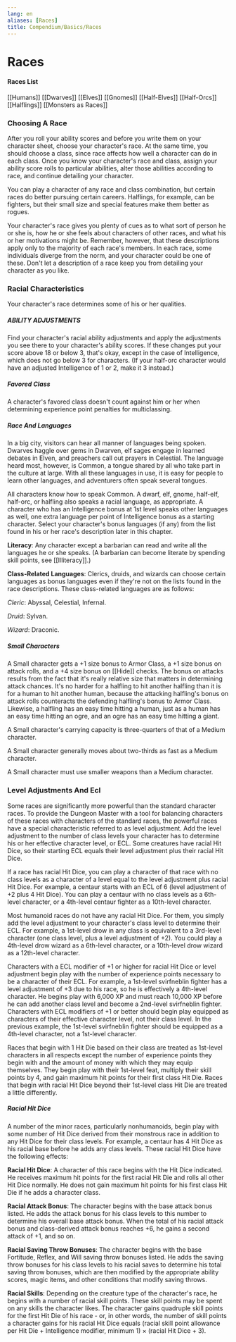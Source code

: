```yaml
---
lang: en
aliases: [Races]
title: Compendium/Basics/Races
---
```


# Races

#### Races List
 [[Humans]]
 [[Dwarves]]
 [[Elves]]
 [[Gnomes]]
 [[Half-Elves]]
 [[Half-Orcs]]
 [[Halflings]]
 [[Monsters as Races]]

### Choosing A Race

After you roll your ability scores and before you write them on your character sheet, choose your character's race. At the same time, you should choose a class, since race affects how well a character can do in each class. Once you know your character's race and class, assign your ability score rolls to particular abilities, alter those abilities according to race, and continue detailing your character.

You can play a character of any race and class combination, but certain races do better pursuing certain careers. Halflings, for example, can be fighters, but their small size and special features make them better as rogues.

Your character's race gives you plenty of cues as to what sort of person he or she is, how he or she feels about characters of other races, and what his or her motivations might be. Remember, however, that these descriptions apply only to the majority of each race's members. In each race, some individuals diverge from the norm, and your character could be one of these. Don't let a description of a race keep you from detailing your character as you like.

### Racial Characteristics



Your character's race determines some of his or her qualities.

##### ABILITY ADJUSTMENTS

Find your character's racial ability adjustments and apply the adjustments you see there to your character's ability scores. If these changes put your score above 18 or below 3, that's okay, except in the case of Intelligence, which does not go below 3 for characters. (If your half-orc character would have an adjusted Intelligence of 1 or 2, make it 3 instead.)

##### Favored Class

A character's favored class doesn't count against him or her when determining experience point penalties for multiclassing.

##### Race And Languages

In a big city, visitors can hear all manner of languages being spoken. Dwarves haggle over gems in Dwarven, elf sages engage in learned debates in Elven, and preachers call out prayers in Celestial. The language heard most, however, is Common, a tongue shared by all who take part in the culture at large. With all these languages in use, it is easy for people to learn other languages, and adventurers often speak several tongues.

All characters know how to speak Common. A dwarf, elf, gnome, half-elf, half-orc, or halfling also speaks a racial language, as appropriate. A character who has an Intelligence bonus at 1st level speaks other languages as well, one extra language per point of Intelligence bonus as a starting character. Select your character's bonus languages (if any) from the list found in his or her race's description later in this chapter.

**Literacy**: Any character except a barbarian can read and write all the languages he or she speaks. (A barbarian can become literate by spending skill points, see [[Illiteracy]].)

**Class-Related Languages**: Clerics, druids, and wizards can choose certain languages as bonus languages even if they're not on the lists found in the race descriptions. These class-related languages are as follows:

_Cleric_: Abyssal, Celestial, Infernal.

_Druid_: Sylvan.

_Wizard_: Draconic.

##### Small Characters

A Small character gets a +1 size bonus to Armor Class, a +1 size bonus on attack rolls, and a +4 size bonus on [[Hide]] checks. The bonus on attacks results from the fact that it's really relative size that matters in determining attack chances. It's no harder for a halfling to hit another halfling than it is for a human to hit another human, because the attacking halfling's bonus on attack rolls counteracts the defending halfling's bonus to Armor Class. Likewise, a halfling has an easy time hitting a human, just as a human has an easy time hitting an ogre, and an ogre has an easy time hitting a giant.

A Small character's carrying capacity is three-quarters of that of a Medium character.

A Small character generally moves about two-thirds as fast as a Medium character.

A Small character must use smaller weapons than a Medium character.

### Level Adjustments And Ecl


Some races are significantly more powerful than the standard character races. To provide the Dungeon Master with a tool for balancing characters of these races with characters of the standard races, the powerful races have a special characteristic referred to as level adjustment. Add the level adjustment to the number of class levels your character has to determine his or her effective character level, or ECL. Some creatures have racial Hit Dice, so their starting ECL equals their level adjustment plus their racial Hit Dice.

If a race has racial Hit Dice, you can play a character of that race with no class levels as a character of a level equal to the level adjustment plus racial Hit Dice. For example, a centaur starts with an ECL of 6 (level adjustment of +2 plus 4 Hit Dice). You can play a centaur with no class levels as a 6th-level character, or a 4th-level centaur fighter as a 10th-level character.

Most humanoid races do not have any racial Hit Dice. For them, you simply add the level adjustment to your character's class level to determine their ECL. For example, a 1st-level drow in any class is equivalent to a 3rd-level character (one class level, plus a level adjustment of +2). You could play a 4th-level drow wizard as a 6th-level character, or a 10th-level drow wizard as a 12th-level character.

Characters with a ECL modifier of +1 or higher for racial Hit Dice or level adjustment begin play with the number of experience points necessary to be a character of their ECL. For example, a 1st-level svirfneblin fighter has a level adjustment of +3 due to his race, so he is effectively a 4th-level character. He begins play with 6,000 XP and must reach 10,000 XP before he can add another class level and become a 2nd-level svirfneblin fighter. Characters with ECL modifiers of +1 or better should begin play equipped as characters of their effective character level, not their class level. In the previous example, the 1st-level svirfneblin fighter should be equipped as a 4th-level character, not a 1st-level character.

Races that begin with 1 Hit Die based on their class are treated as 1st-level characters in all respects except the number of experience points they begin with and the amount of money with which they may equip themselves. They begin play with their 1st-level feat, multiply their skill points by 4, and gain maximum hit points for their first class Hit Die. Races that begin with racial Hit Dice beyond their 1st-level class Hit Die are treated a little differently.

##### Racial Hit Dice

A number of the minor races, particularly nonhumanoids, begin play with some number of Hit Dice derived from their monstrous race in addition to any Hit Dice for their class levels. For example, a centaur has 4 Hit Dice as his racial base before he adds any class levels. These racial Hit Dice have the following effects:

**Racial Hit Dice**: A character of this race begins with the Hit Dice indicated. He receives maximum hit points for the first racial Hit Die and rolls all other Hit Dice normally. He does not gain maximum hit points for his first class Hit Die if he adds a character class.

**Racial Attack Bonus**: The character begins with the base attack bonus listed. He adds the attack bonus for his class levels to this number to determine his overall base attack bonus. When the total of his racial attack bonus and class-derived attack bonus reaches +6, he gains a second attack of +1, and so on.

**Racial Saving Throw Bonuses**: The character begins with the base Fortitude, Reflex, and Will saving throw bonuses listed. He adds the saving throw bonuses for his class levels to his racial saves to determine his total saving throw bonuses, which are then modified by the appropriate ability scores, magic items, and other conditions that modify saving throws.

**Racial Skills**: Depending on the creature type of the character's race, he begins with a number of racial skill points. These skill points may be spent on any skills the character likes. The character gains quadruple skill points for the first Hit Die of his race - or, in other words, the number of skill points a character gains for his racial Hit Dice equals (racial skill point allowance per Hit Die + Intelligence modifier, minimum 1) × (racial Hit Dice + 3).